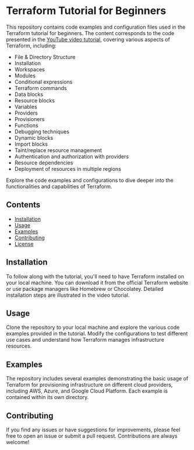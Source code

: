 # Terraform Tutorial for Beginners

This repository contains code examples and configuration files used in the Terraform tutorial for beginners. The content corresponds to the code presented in the [YouTube video tutorial](https://www.youtube.com/@tiger4code), covering various aspects of Terraform, including:

- File & Directory Structure
- Installation
- Workspaces
- Modules
- Conditional expressions
- Terraform commands
- Data blocks
- Resource blocks
- Variables
- Providers
- Provisioners
- Functions
- Debugging techniques
- Dynamic blocks
- Import blocks
- Taint/replace resource management
- Authentication and authorization with providers
- Resource dependencies
- Deployment of resources in multiple regions

Explore the code examples and configurations to dive deeper into the functionalities and capabilities of Terraform.


## Contents

- [Installation](#installation)
- [Usage](#usage)
- [Examples](#examples)
- [Contributing](#contributing)
- [License](#license)

## Installation

To follow along with the tutorial, you'll need to have Terraform installed on your local machine. You can download it from the official Terraform website or use package managers like Homebrew or Chocolatey. Detailed installation steps are illustrated in the video tutorial.

## Usage

Clone the repository to your local machine and explore the various code examples provided in the tutorial. Modify the configurations to test different use cases and understand how Terraform manages infrastructure resources.

## Examples

The repository includes several examples demonstrating the basic usage of Terraform for provisioning infrastructure on different cloud providers, including AWS, Azure, and Google Cloud Platform. Each example is contained within its own directory.

## Contributing

If you find any issues or have suggestions for improvements, please feel free to open an issue or submit a pull request. Contributions are always welcome!

